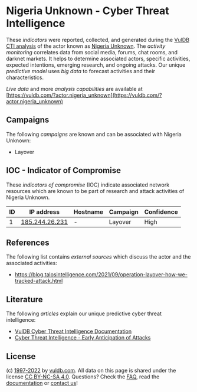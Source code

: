 # Nigeria Unknown - Cyber Threat Intelligence

These _indicators_ were reported, collected, and generated during the [VulDB CTI analysis](https://vuldb.com/?kb.cti) of the actor known as [Nigeria Unknown](https://vuldb.com/?actor.nigeria_unknown). The _activity monitoring_ correlates data from social media, forums, chat rooms, and darknet markets. It helps to determine associated actors, specific activities, expected intentions, emerging research, and ongoing attacks. Our unique _predictive model_ uses _big data_ to forecast activities and their characteristics.

_Live data_ and more _analysis capabilities_ are available at [https://vuldb.com/?actor.nigeria_unknown](https://vuldb.com/?actor.nigeria_unknown)

## Campaigns

The following _campaigns_ are known and can be associated with Nigeria Unknown:

* Layover

## IOC - Indicator of Compromise

These _indicators of compromise_ (IOC) indicate associated network resources which are known to be part of research and attack activities of Nigeria Unknown.

ID | IP address | Hostname | Campaign | Confidence
-- | ---------- | -------- | -------- | ----------
1 | [185.244.26.231](https://vuldb.com/?ip.185.244.26.231) | - | Layover | High

## References

The following list contains _external sources_ which discuss the actor and the associated activities:

* https://blog.talosintelligence.com/2021/09/operation-layover-how-we-tracked-attack.html

## Literature

The following _articles_ explain our unique predictive cyber threat intelligence:

* [VulDB Cyber Threat Intelligence Documentation](https://vuldb.com/?kb.cti)
* [Cyber Threat Intelligence - Early Anticipation of Attacks](https://www.scip.ch/en/?labs.20201022)

## License

(c) [1997-2022](https://vuldb.com/?kb.changelog) by [vuldb.com](https://vuldb.com/?kb.about). All data on this page is shared under the license [CC BY-NC-SA 4.0](https://creativecommons.org/licenses/by-nc-sa/4.0/). Questions? Check the [FAQ](https://vuldb.com/?kb.faq), read the [documentation](https://vuldb.com/?kb) or [contact us](https://vuldb.com/?contact)!
